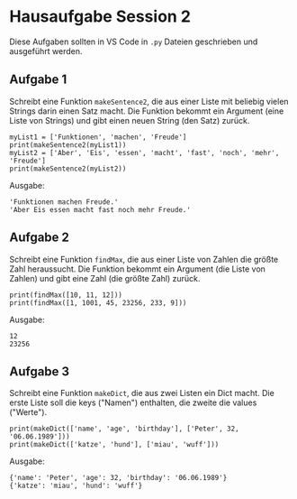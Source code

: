 # Hausaufgabe Session 2

Diese Aufgaben sollten in VS Code in `.py` Dateien geschrieben und ausgeführt werden.

## Aufgabe 1

Schreibt eine Funktion `makeSentence2`, die aus einer Liste mit beliebig vielen Strings darin einen Satz macht.
Die Funktion bekommt ein Argument (eine Liste von Strings) und gibt einen neuen String (den Satz) zurück.

```
myList1 = ['Funktionen', 'machen', 'Freude']
print(makeSentence2(myList1))
myList2 = ['Aber', 'Eis', 'essen', 'macht', 'fast', 'noch', 'mehr', 'Freude']
print(makeSentence2(myList2))
```

Ausgabe:
```
'Funktionen machen Freude.'
'Aber Eis essen macht fast noch mehr Freude.'
```

## Aufgabe 2

Schreibt eine Funktion `findMax`, die aus einer Liste von Zahlen die größte Zahl heraussucht.
Die Funktion bekommt ein Argument (die Liste von Zahlen) und gibt eine Zahl (die größte Zahl) zurück.

```
print(findMax([10, 11, 12]))
print(findMax([1, 1001, 45, 23256, 233, 9]))
```

Ausgabe:
```
12
23256
```

## Aufgabe 3

Schreibt eine Funktion `makeDict`, die aus zwei Listen ein Dict macht.
Die erste Liste soll die keys ("Namen") enthalten, die zweite die values ("Werte").

```
print(makeDict(['name', 'age', 'birthday'], ['Peter', 32, '06.06.1989']))
print(makeDict(['katze', 'hund'], ['miau', 'wuff']))
```

Ausgabe:
```
{'name': 'Peter', 'age': 32, 'birthday': '06.06.1989'}
{'katze': 'miau', 'hund': 'wuff'}
```
